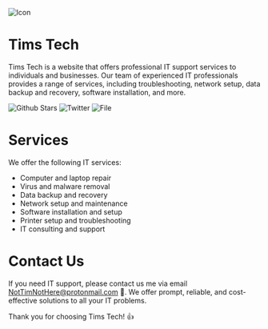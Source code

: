 ![Icon](https://user-images.githubusercontent.com/102999216/222454410-4b701146-b656-41fa-a847-302d11746d24.png)

# Tims Tech

Tims Tech is a website that offers professional IT support services to individuals and businesses. Our team of experienced IT professionals provides a range of services, including troubleshooting, network setup, data backup and recovery, software installation, and more.

![Github Stars](https://img.shields.io/github/stars/TimNotHere/timnothere.github.io?style=social) ![Twitter](https://img.shields.io/twitter/follow/NotTimNotHere?style=social) ![File](https://img.shields.io/github/directory-file-count/TimNotHere/Tims-Clicker-Game)

# Services

We offer the following IT services:

* Computer and laptop repair
* Virus and malware removal
* Data backup and recovery
* Network setup and maintenance
* Software installation and setup
* Printer setup and troubleshooting
* IT consulting and support

# Contact Us

If you need IT support, please contact us me via email NotTimNotHere@protonmail.com 📧. We offer prompt, reliable, and cost-effective solutions to all your IT problems.

Thank you for choosing Tims Tech! 👍
